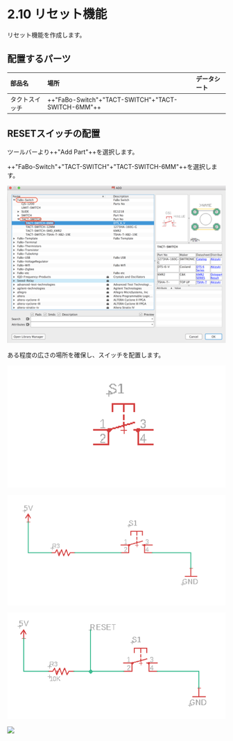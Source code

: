# 2.10 リセット機能

リセット機能を作成します。

## 配置するパーツ

|部品名|場所|データシート|
|:--|:--|:--|
|タクトスイッチ|++"FaBo-Switch"+"TACT-SWITCH"+"TACT-SWITCH-6MM"++||

## RESETスイッチの配置

ツールバーより++"Add Part"++を選択します。

++"FaBo-Switch"+"TACT-SWITCH"+"TACT-SWITCH-6MM"++を選択します。

![](./img/reset001.png)

ある程度の広さの場所を確保し、スイッチを配置します。

![](./img/reset002.png)

![](./img/reset003.png)

![](./img/reset004.png)

![](./img/reset007.png)
